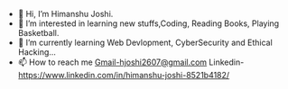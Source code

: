- 👋 Hi, I’m Himanshu Joshi.
- 👀 I’m interested in learning new stuffs,Coding, Reading Books, Playing Basketball.
- 🌱 I’m currently learning Web Devlopment, CyberSecurity and Ethical Hacking...
- 📫 How to reach me Gmail-hjoshi2607@gmail.com    Linkedin- https://www.linkedin.com/in/himanshu-joshi-8521b4182/

<!---
hjoshi2607/hjoshi2607 is a ✨ special ✨ repository because its `README.md` (this file) appears on your GitHub profile.
You can click the Preview link to take a look at your changes.
--->
